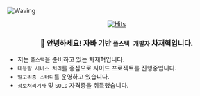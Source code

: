 ![Waving](https://capsule-render.vercel.app/api?type=waving&height=200&text=코딩은%20재밌어!&fontAlign=40&fontAlignY=40&color=gradient)
<div align="center">

[![Hits](https://hits.seeyoufarm.com/api/count/incr/badge.svg?url=https%3A%2F%2Fgithub.com%2Fjhyuk23%2Fhit-counter&count_bg=%233DC7C8&title_bg=%23555555&icon=wechat.svg&icon_color=%23E7E7E7&title=%EB%B0%A9%EB%AC%B8%EC%9E%90&edge_flat=false)](https://hits.seeyoufarm.com)



### 👋 안녕하세요! 자바 기반 `풀스택 개발자` 차재혁입니다.

</div>

* 저는 `풀스택`을 준비하고 있는 차재혁입니다.
* `대용량 서비스 처리`를 중심으로 사이드 프로젝트를 진행중입니다.
* `알고리즘 스터디`를 운영하고 있습니다.
* `정보처리기사` 및 `SQLD` 자격증을 취득했습니다.



